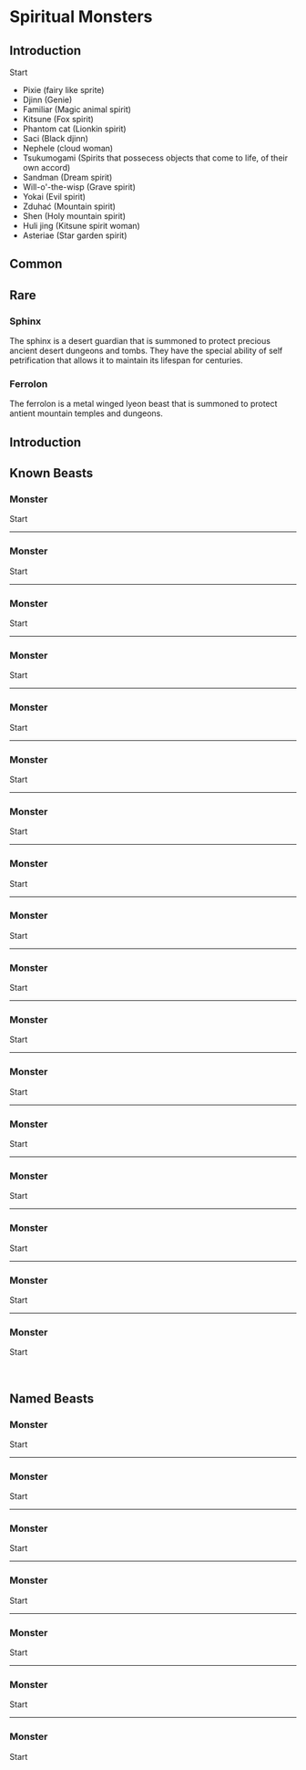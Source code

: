 # Spiritual Monsters

## Introduction

Start

- Pixie (fairy like sprite)
- Djinn (Genie)
- Familiar (Magic animal spirit)
- Kitsune (Fox spirit)
- Phantom cat (Lionkin spirit)
- Saci (Black djinn)
- Nephele (cloud woman)
- Tsukumogami (Spirits that possecess objects that come to life, of their own accord)
- Sandman (Dream spirit)
- Will-o'-the-wisp (Grave spirit)
- Yokai (Evil spirit)
- Zduhać (Mountain spirit)
- Shen (Holy mountain spirit)
- Huli jing (Kitsune spirit woman)
- Asteriae (Star garden spirit)

## Common

## Rare

### Sphinx 

The sphinx is a desert guardian that is summoned to protect precious ancient desert dungeons and tombs. They have the special ability of self petrification that allows it to maintain its lifespan for centuries.

### Ferrolon

The ferrolon is a metal winged lyeon beast that is summoned to protect antient mountain temples and dungeons.

## Introduction


## Known Beasts
### Monster
Start

---

### Monster
Start

---

### Monster
Start

---

### Monster
Start

---

### Monster
Start

---

### Monster
Start

---

### Monster
Start

---

### Monster
Start

---

### Monster
Start

---

### Monster
Start

---

### Monster
Start

---

### Monster
Start

---

### Monster
Start

---

### Monster
Start

---

### Monster
Start

---

### Monster
Start

---

### Monster
Start


<br/>


## Named Beasts


### Monster
Start

---

### Monster
Start

---

### Monster
Start

---

### Monster
Start

---

### Monster
Start

---

### Monster
Start

---

### Monster
Start